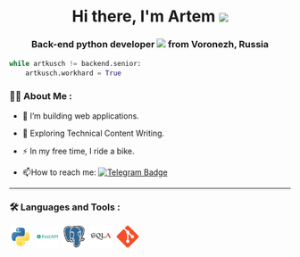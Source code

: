 <h1 align="center">Hi there, I'm Artem</a> 
<img src="https://github.com/blackcater/blackcater/raw/main/images/Hi.gif" height="32"/></h1>
<h3 align="center">Back-end python developer <img src="https://media.giphy.com/media/WUlplcMpOCEmTGBtBW/giphy.gif" width="30"> from Voronezh, Russia</h3>


```python
while artkusch != backend.senior:
    artkusch.workhard = True
```


### :man_technologist: About Me :

- :telescope: I’m building web applications.

- :seedling: Exploring Technical Content Writing.

- :zap: In my free time, I ride a bike.

- :mailbox:How to reach me:  [![Telegram Badge](https://img.shields.io/badge/Telegram-grey?logo=telegram&logoColor=white)](https://t.me/artkusch)
  
---

### :hammer_and_wrench: Languages and Tools :

<div>
  <img src="https://github.com/devicons/devicon/blob/master/icons/python/python-original.svg" title="Python" alt="Python" width="40" height="40"/>&nbsp;
  <img src="https://github.com/devicons/devicon/blob/master/icons/fastapi/fastapi-original-wordmark.svg" title="FastAPI" alt="FastApi" width="40" height="40"/>&nbsp;
  <img src="https://github.com/devicons/devicon/blob/master/icons/postgresql/postgresql-original.svg" title="Postgresql" alt="Postgresql" width="40" height="40"/>&nbsp;
  <img src="https://github.com/devicons/devicon/blob/master/icons/sqlalchemy/sqlalchemy-original.svg" title="SQLAlchemy" alt="SQLAlchemy" width="40" height="40"/>&nbsp;
  <img src="https://github.com/devicons/devicon/blob/master/icons/git/git-original.svg" title="Git" alt="Git" width="40" height="40"/>&nbsp;
</div>
